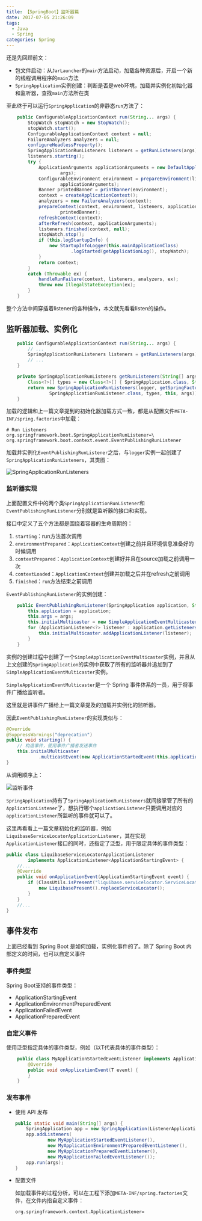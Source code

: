 ```yaml
---
title: 【SpringBoot】监听器篇
date: 2017-07-05 21:26:09
tags:
  - Java
  - Spring
categories: Spring
---
```

还是先回顾前文：

- 包文件启动：从`JarLauncher`的`main`方法启动，加载各种资源后，开启一个新的线程调用程序的`main`方法
- `SpringApplication`实例创建：判断是否是web环境，加载并实例化初始化器和监听器，查找`main`方法所在类

至此终于可以运行`SpringApplication`的非静态`run`方法了：

```java
	public ConfigurableApplicationContext run(String... args) {
		StopWatch stopWatch = new StopWatch();
		stopWatch.start();
		ConfigurableApplicationContext context = null;
		FailureAnalyzers analyzers = null;
		configureHeadlessProperty();
		SpringApplicationRunListeners listeners = getRunListeners(args);
		listeners.starting();
		try {
			ApplicationArguments applicationArguments = new DefaultApplicationArguments(
					args);
			ConfigurableEnvironment environment = prepareEnvironment(listeners,
					applicationArguments);
			Banner printedBanner = printBanner(environment);
			context = createApplicationContext();
			analyzers = new FailureAnalyzers(context);
			prepareContext(context, environment, listeners, applicationArguments,
					printedBanner);
			refreshContext(context);
			afterRefresh(context, applicationArguments);
			listeners.finished(context, null);
			stopWatch.stop();
			if (this.logStartupInfo) {
				new StartupInfoLogger(this.mainApplicationClass)
						.logStarted(getApplicationLog(), stopWatch);
			}
			return context;
		}
		catch (Throwable ex) {
			handleRunFailure(context, listeners, analyzers, ex);
			throw new IllegalStateException(ex);
		}
	}
```

整个方法中间穿插着listener的各种操作，本文就先看看listen的操作。

## 监听器加载、实例化

```java
	public ConfigurableApplicationContext run(String... args) {
		// ...
		SpringApplicationRunListeners listeners = getRunListeners(args);
    	// ...
    }  

	private SpringApplicationRunListeners getRunListeners(String[] args) {
		Class<?>[] types = new Class<?>[] { SpringApplication.class, String[].class };
		return new SpringApplicationRunListeners(logger, getSpringFactoriesInstances(
				SpringApplicationRunListener.class, types, this, args));
	}
```

加载的逻辑和上一篇文章提到的初始化器加载方式一致，都是从配置文件`META-INF/spring.factories`中加载：

```properties
# Run Listeners
org.springframework.boot.SpringApplicationRunListener=\
org.springframework.boot.context.event.EventPublishingRunListener
```

加载并实例化`EventPublishingRunListener`之后，与`logger`实例一起创建了`SpringApplicationRunListeners`，其类图：

![SpringApplicationRunListeners](https://ooo.0o0.ooo/2017/06/23/594cbdc2572ef.png)

### 监听器实现

上面配置文件中的两个类`SpringApplicationRunListener`和`EventPublishingRunListener`分别就是监听器的接口和实现。

接口中定义了五个方法都是围绕着容器的生命周期的：

1. `starting`：run方法首次调用
2. `environmentPrepared`：`ApplicationContext`创建之前并且环境信息准备好的时候调用
3. `contextPrepared`：`ApplicationContext`创建好并且在source加载之前调用一次
4. `contextLoaded`：`ApplicationContext`创建并加载之后并在refresh之前调用
5. `finished`：`run`方法结束之前调用

`EventPublishingRunListener`的实例创建：

```java
	public EventPublishingRunListener(SpringApplication application, String[] args) {
		this.application = application;
		this.args = args;
		this.initialMulticaster = new SimpleApplicationEventMulticaster();
		for (ApplicationListener<?> listener : application.getListeners()) {
			this.initialMulticaster.addApplicationListener(listener);
		}
	}
```

实例的创建过程中创建了一个`SimpleApplicationEventMulticaster`实例，并且从上文创建的`SpringApplication`的实例中获取了所有的监听器并追加到了`SimpleApplicationEventMulticaster`实例。

`SimpleApplicationEventMulticaster`是一个 Spring 事件体系的一员，用于将事件广播给监听者。

这里就是讲事件广播给上一篇文章提及的加载并实例化的监听器。

因此`EventPublishingRunListener`的实现类似与：

```java
@Override
@SuppressWarnings("deprecation")
public void starting() {
    // 构造事件，使用事件广播者发送事件
	this.initialMulticaster
			.multicastEvent(new ApplicationStartedEvent(this.application, this.args));
}
```

从调用顺序上：

![监听事件](https://ooo.0o0.ooo/2017/06/23/594cbe5e3a355.jpg)

`SpringApplication`持有了`SpringApplicationRunListeners`就间接掌管了所有的`ApplicationListener`了，想执行哪个`applicationListener`只要调用对应的`applicationListener`所监听的事件就可以了。

这里再看看上一篇文章初始化的监听器，例如`LiquibaseServiceLocatorApplicationListener`，其在实现`ApplicationListener`接口的同时，还指定了泛型，用于限定具体的事件类型：

```java
public class LiquibaseServiceLocatorApplicationListener
		implements ApplicationListener<ApplicationStartingEvent> {
	//...
	@Override
	public void onApplicationEvent(ApplicationStartingEvent event) {
		if (ClassUtils.isPresent("liquibase.servicelocator.ServiceLocator", null)) {
			new LiquibasePresent().replaceServiceLocator();
		}
	}
	//...
}
```

## 事件发布

上面已经看到 Spring Boot 是如何加载，实例化事件的了。除了 Spring Boot 内部定义的时间，也可以自定义事件

### 事件类型

Spring Boot支持的事件类型：

- ApplicationStartingEvent
- ApplicationEnvironmentPreparedEvent
- ApplicationFailedEvent
- ApplicationPreparedEvent

### 自定义事件

使用泛型指定具体的事件类型，例如（以T代表具体的事件类型）：

```java
	public class MyApplicationStartedEventListener implements ApplicationListener<T> {
    	@Override
    	public void onApplicationEvent(T event) {
    	}
	}
```

### 发布事件

- 使用 API 发布

  ```java
  public static void main(String[] args) {
      SpringApplication app = new SpringApplication(ListenerApplication.class);
      app.addListeners(
              new MyApplicationStartedEventListener(),
              new MyApplicationEnvironmentPreparedEventListener(),
              new MyApplicationPreparedEventListener(),
              new MyApplicationFailedEventListener());
      app.run(args);
  }
  ```

- 配置文件

  如加载事件的过程分析，可以在工程下添加`META-INF/spring.factories`文件，在文件内指自定义事件：

  ```properties
  org.springframework.context.ApplicationListener=
  ```
